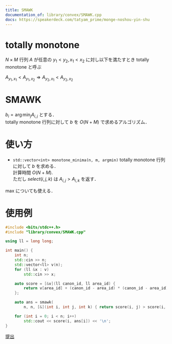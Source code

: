 ```yaml
---
title: SMAWK
documentation_of: library/convex/SMAWK.cpp
docs: https://speakerdeck.com/tatyam_prime/monge-noshou-yin-shu
---
```

# totally monotone
$N\times M$ 行列 $A$ が任意の $y_1 < y_2, x_1<x_2$ に対し以下を満たすとき totally monotone と呼ぶ

$A_{y_1,x_1} < A_{y_1,x_2} \Rightarrow A_{y_2,x_1} < A_{y_2,x_2}$
# SMAWK
$b_i = \arg\min_{j} A_{i,j}$ とする．  
totally monotone 行列に対して $b$ を $O(N+M)$ で求めるアルゴリズム．  
# 使い方
* ```std::vector<int> monotone_minima(n, m, argmin)```
totally monotone 行列に対して $b$ を求める．  
計算時間 $O(N+M)$.  
ただし $select(i,j,k)$ は $A_{i,j} > A_{i,k}$ を返す．  

max についても使える．

# 使用例
```cpp
#include <bits/stdc++.h>
#include "library/convex/SMAWK.cpp"

using ll = long long;

int main() {
    int n;
    std::cin >> n;
    std::vector<ll> v(n);
    for (ll &x : v)
        std::cin >> x;

    auto score = [&v](ll canon_id, ll area_id) {
        return v[area_id] + (canon_id - area_id) * (canon_id - area_id);
    };

    auto ans = smawk(
        n, n, [&](int i, int j, int k) { return score(i, j) > score(i, k); });

    for (int i = 0; i < n; i++)
        std::cout << score(i, ans[i]) << '\n';
}
```
[提出](https://atcoder.jp/contests/colopl2018-final/submissions/53922350)
